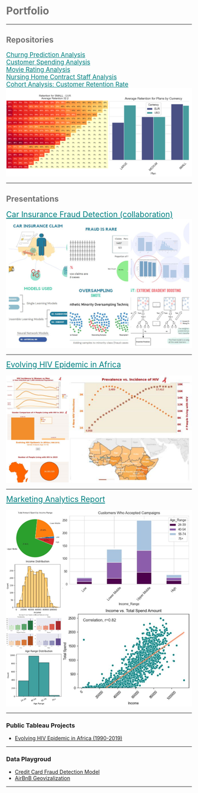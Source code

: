 <h1 style="color:#727272;">Portfolio</h1>

---

<h2 style="color:#727272;">Repositories</h2>
<a href="https://github.com/YanaGilBCN/churn_prediction" style="color: teal; font-size: 1.2em;">Churng Prediction Analysis</a><br>
<a href="https://github.com/YanaGilBCN/customer_spending_analysis" style="color: teal; font-size: 1.2em;">Customer Spending Analysis</a><br>
<a href="https://github.com/YanaGilBCN/movie_rating" style="color: teal; font-size: 1.2em;">Movie Rating Analysis</a><br>
<a href="https://github.com/YanaGilBCN/nursing_home_staffing" style="color: teal; font-size: 1.2em;">Nursing Home Contract Staff Analysis</a><br>
<a href="https://github.com/YanaGilBCN/cohort_analysis" style="color: teal; font-size: 1.2em;">Cohort Analysis: Customer Retention Rate</a>
<br>
<img src="images/retention_rate.png?raw=true"/>

---

<h2 style="color:#727272;">Presentations</h2>
<a href="pdf/YG Group Project Car Fraud Detection.pdf" style="color: teal; font-size: 1.5em;">Car Insurance Fraud Detection (collaboration)</a>
<br>
<img src="images/car_fraud_project.jpg?raw=true"/>

---

<a href="pdf/Evolving HIV Epidemic in Africa.pdf" style="color: teal; font-size: 1.5em;">Evolving HIV Epidemic in Africa</a>
<br><br>
<img src="images/hiv_project.png?raw=true"/>

---

<a href="pdf/YG_Marketing_Data.pdf" style="color: teal; font-size: 1.5em;">Marketing Analytics Report</a>
<br><br>
<img src="images/marketing_project.png?raw=true"/>

---

### Public Tableau Projects

- [Evolving HIV Epidemic in Africa (1990-2019)](https://public.tableau.com/app/profile/yana.gilichinskaya/viz/YG_HIV_Tableau_Project/TheStory)


---

### Data Playgroud

- [Credit Card Fraud Detection Model](pdf/Yana_Credit_Card_Fraud.pdf)
- [AirBnB Geovizalization](pdf/airbnb-geovis-activities.pdf)

---

